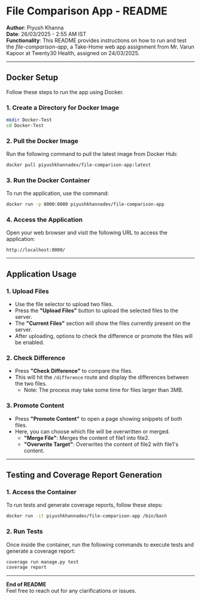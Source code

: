# File Comparison App - README

**Author**: Piyush Khanna  
**Date**: 26/03/2025 - 2:55 AM IST  
**Functionality**: This README provides instructions on how to run and test the *file-comparison-app*, a Take-Home web app assignment from Mr. Varun Kapoor at Twenty30 Health, assigned on 24/03/2025.

---

## Docker Setup

Follow these steps to run the app using Docker.

### 1. Create a Directory for Docker Image

```bash
mkdir Docker-Test
cd Docker-Test
```

### 2. Pull the Docker Image

Run the following command to pull the latest image from Docker Hub:

```bash
docker pull piyushkhannadev/file-comparison-app:latest
```

### 3. Run the Docker Container

To run the application, use the command:

```bash
docker run -p 8000:8000 piyushkhannadev/file-comparison-app
```

### 4. Access the Application

Open your web browser and visit the following URL to access the application:

```
http://localhost:8000/
```

---

## Application Usage

### 1. Upload Files

- Use the file selector to upload two files.
- Press the **"Upload Files"** button to upload the selected files to the server. 
- The **"Current Files"** section will show the files currently present on the server.
- After uploading, options to check the difference or promote the files will be enabled.

### 2. Check Difference

- Press **"Check Difference"** to compare the files. 
- This will hit the `/difference` route and display the differences between the two files.
  - Note: The process may take some time for files larger than 3MB.

### 3. Promote Content

- Press **"Promote Content"** to open a page showing snippets of both files.
- Here, you can choose which file will be overwritten or merged.
  - **"Merge File"**: Merges the content of file1 into file2.
  - **"Overwrite Target"**: Overwrites the content of file2 with file1's content.

---

## Testing and Coverage Report Generation

### 1. Access the Container

To run tests and generate coverage reports, follow these steps:

```bash
docker run -it piyushkhannadev/file-comparison-app /bin/bash
```

### 2. Run Tests

Once inside the container, run the following commands to execute tests and generate a coverage report:

```bash
coverage run manage.py test
coverage report
```

---

**End of README**  
Feel free to reach out for any clarifications or issues.